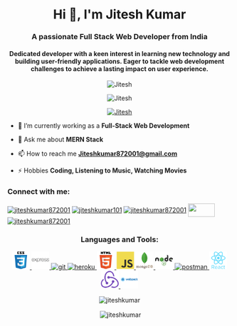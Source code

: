 <h1 align="center">Hi 👋, I'm Jitesh Kumar</h1>
<h3 align="center">A passionate Full Stack Web Developer from India</h3>
<h4 align="center">Dedicated developer with a keen interest
in learning new technology and building
user-friendly applications. Eager to tackle
web development challenges to achieve
a lasting impact on user experience.
</h4>
<p align="center"> <img src="https://komarev.com/ghpvc/?username=jk872001&label=Profile%20views&color=0e75b6&style=flat" alt="Jitesh" /> </p>
<p align="center"><img src="https://r7q6w9z6.rocketcdn.me/career/wp-content/uploads/2021/06/2-46.gif" alt="Jitesh"/></p>

<p align="center"> <a href="https://github.com/ryo-ma/github-profile-trophy"><img src="https://github-profile-trophy.vercel.app/?username=jk872001" alt="Jitesh" /></a> </p>

- 🌱 I’m currently working as a  **Full-Stack Web Development**

- 💬 Ask me about **MERN Stack**

- 📫 How to reach me **Jiteshkumar872001@gmail.com**

- ⚡ Hobbies **Coding, Listening to Music, Watching Movies**

<h3 align="left">Connect with me:</h3>
<p align="left">
<a href="https://twitter.com/JiteshK20278262" target="blank"><img align="center" src="https://raw.githubusercontent.com/rahuldkjain/github-profile-readme-generator/master/src/images/icons/Social/twitter.svg" alt="jiteshkumar872001" height="30" width="40" /></a> 
<a href="https://www.linkedin.com/in/jiteshkumar101/" target="blank"><img align="center" src="https://raw.githubusercontent.com/rahuldkjain/github-profile-readme-generator/master/src/images/icons/Social/linked-in-alt.svg" alt="jiteshkumar101" height="30" width="40" /></a>
<a title="Codesandbox" href="https://codesandbox.com/jiteshkumar872001" target="blank"><img align="center" src="https://raw.githubusercontent.com/rahuldkjain/github-profile-readme-generator/master/src/images/icons/Social/codesandbox.svg" alt="jiteshkumar872001" height="30" width="40" /></a>
<a href="https://chillkindcoder.hashnode.dev/" target="blank"><img align="center" src="https://cdn.hashnode.com/res/hashnode/image/upload/v1592751328987/VzrtgcQNF.jpeg?auto=compress" alt="" height="30" width="60" /></a>
<a href="https://www.leetcode.com/jiteshkumar872001" target="blank"><img align="center" src="https://raw.githubusercontent.com/rahuldkjain/github-profile-readme-generator/master/src/images/icons/Social/leet-code.svg" alt="jiteshkumar872001" height="30" width="40" /></a> 
  
</p>

<h3 align="center">Languages and Tools:</h3>
<p align="center"> <a href="https://www.w3schools.com/css/" target="_blank" rel="noreferrer"> <img src="https://raw.githubusercontent.com/devicons/devicon/master/icons/css3/css3-original-wordmark.svg" alt="css3" width="40" height="40"/> </a> <a href="https://expressjs.com" target="_blank" rel="noreferrer"> <img src="https://raw.githubusercontent.com/devicons/devicon/master/icons/express/express-original-wordmark.svg" alt="express" width="40" height="40"/> </a> <a href="https://git-scm.com/" target="_blank" rel="noreferrer"> <img src="https://www.vectorlogo.zone/logos/git-scm/git-scm-icon.svg" alt="git" width="40" height="40"/> </a> <a href="https://heroku.com" target="_blank" rel="noreferrer"> <img src="https://www.vectorlogo.zone/logos/heroku/heroku-icon.svg" alt="heroku" width="40" height="40"/> </a> <a href="https://www.w3.org/html/" target="_blank" rel="noreferrer"> <img src="https://raw.githubusercontent.com/devicons/devicon/master/icons/html5/html5-original-wordmark.svg" alt="html5" width="40" height="40"/> </a> <a href="https://developer.mozilla.org/en-US/docs/Web/JavaScript" target="_blank" rel="noreferrer"> <img src="https://raw.githubusercontent.com/devicons/devicon/master/icons/javascript/javascript-original.svg" alt="javascript" width="40" height="40"/> </a> <a href="https://www.mongodb.com/" target="_blank" rel="noreferrer"> <img src="https://raw.githubusercontent.com/devicons/devicon/master/icons/mongodb/mongodb-original-wordmark.svg" alt="mongodb" width="40" height="40"/> </a> <a href="https://nodejs.org" target="_blank" rel="noreferrer"> <img src="https://raw.githubusercontent.com/devicons/devicon/master/icons/nodejs/nodejs-original-wordmark.svg" alt="nodejs" width="40" height="40"/> </a> <a href="https://postman.com" target="_blank" rel="noreferrer"> <img src="https://www.vectorlogo.zone/logos/getpostman/getpostman-icon.svg" alt="postman" width="40" height="40"/> </a> <a href="https://reactjs.org/" target="_blank" rel="noreferrer"> <img src="https://raw.githubusercontent.com/devicons/devicon/master/icons/react/react-original-wordmark.svg" alt="react" width="40" height="40"/> </a> <a href="https://redux.js.org" target="_blank" rel="noreferrer"> <img src="https://raw.githubusercontent.com/devicons/devicon/master/icons/redux/redux-original.svg" alt="redux" width="40" height="40"/> </a> <a href="https://webpack.js.org" target="_blank" rel="noreferrer"> <img src="https://raw.githubusercontent.com/devicons/devicon/d00d0969292a6569d45b06d3f350f463a0107b0d/icons/webpack/webpack-original-wordmark.svg" alt="webpack" width="40" height="40"/> </a> </p>

<p align="center"><img align="center" src="https://github-readme-stats.vercel.app/api/top-langs?username=jk872001&show_icons=true&locale=en&layout=compact" alt="jiteshkumar" /></p>

<p align="center">&nbsp;<img align="center" src="https://github-readme-stats.vercel.app/api?username=jk872001&show_icons=true&locale=en" alt="jiteshkumar" /></p>


